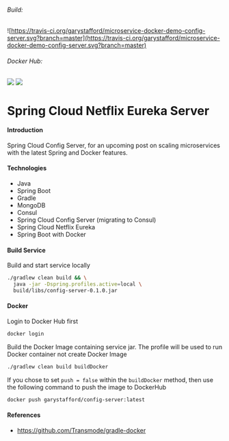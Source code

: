 ###### Build:  
![https://travis-ci.org/garystafford/microservice-docker-demo-config-server.svg?branch=master](https://travis-ci.org/garystafford/microservice-docker-demo-config-server.svg?branch=master)

###### Docker Hub:  
[![](https://images.microbadger.com/badges/version/garystafford/microservice-docker-demo-config-server.svg)](http://microbadger.com/images/garystafford/microservice-docker-demo-config-server "Get your own version badge on microbadger.com")   [![](https://images.microbadger.com/badges/image/garystafford/microservice-docker-demo-config-server.svg)](http://microbadger.com/images/garystafford/microservice-docker-demo-config-server "Get your own image badge on microbadger.com")

# Spring Cloud Netflix Eureka Server

#### Introduction
Spring Cloud Config Server, for an upcoming post on scaling microservices with the latest Spring and Docker features.

#### Technologies
* Java
* Spring Boot
* Gradle
* MongoDB
* Consul
* Spring Cloud Config Server (migrating to Consul)
* Spring Cloud Netflix Eureka
* Spring Boot with Docker

#### Build Service
Build and start service locally
```bash
./gradlew clean build && \
  java -jar -Dspring.profiles.active=local \
  build/libs/config-server-0.1.0.jar

```

#### Docker
Login to Docker Hub first
```bash
docker login
```

Build the Docker Image containing service jar. The profile will be used to run
 Docker container not create Docker Image
```bash
./gradlew clean build buildDocker
```

If you chose to set `push = false` within the `buildDocker` method,
then use the following command to push the image to DockerHub
```bash
docker push garystafford/config-server:latest
```

#### References
* https://github.com/Transmode/gradle-docker
